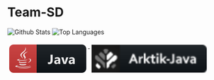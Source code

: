 # Team-SD

 ![Github Stats](https://github-readme-stats.vercel.app/api?username=ArkSourcer&count_private=true&show_icons=true&include_all_commits=true&hide_border=true&count_private=true&theme=gotham)
  ![Top Languages](https://github-readme-stats.vercel.app/api/top-langs/?username=ArkSourcer&show_icons=true&include_all_commits=true&hide_border=true&count_private=true&theme=gotham&langs_count=10)
</details>
<a href="#">
    <img src="svg/lang/java.svg" alt="java" style="vertical-align:top; margin:6px 4px">
<img src="svg/t-part/Arktik-java.svg" alt="ark" style="vertical-align:top; margin:6px 4px">
  </a>



